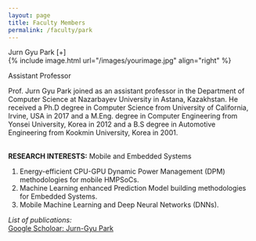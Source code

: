 ```yaml
---
layout: page
title: Faculty Members
permalink: /faculty/park
---
```


<div class="container" markdown="1">
<div class="header" markdown="1">Jurn Gyu Park [+]
</div>
<div class="content" markdown="1" style="min-height: 200px;">
{% include image.html url="/images/yourimage.jpg" align="right" %}


Assistant Professor

Prof. Jurn Gyu Park joined as an assistant professor in the Department of Computer Science at Nazarbayev University in Astana, Kazakhstan. He received a Ph.D degree in Computer Science from University of California, Irvine, USA in 2017 and a M.Eng. degree in Computer Engineering from Yonsei University, Korea in 2012 and a B.S degree in Automotive Engineering from Kookmin University, Korea in 2001. 

<br><b>RESEARCH INTERESTS:</b> Mobile and Embedded Systems

1) Energy-efficient CPU-GPU Dynamic Power Management (DPM) methodologies for mobile HMPSoCs. <br>
2) Machine Learning enhanced Prediction Model building methodologies for Embedded Systems. <br>
3) Mobile Machine  Learning and  Deep Neural Networks (DNNs). <br>

<I>List of publications:</I><br> <a href="https://scholar.google.com/citations?user=1Yscm9sAAAAJ&hl=en" target="_blank">Google Scholoar: Jurn-Gyu Park</a>


</div>
</div>
